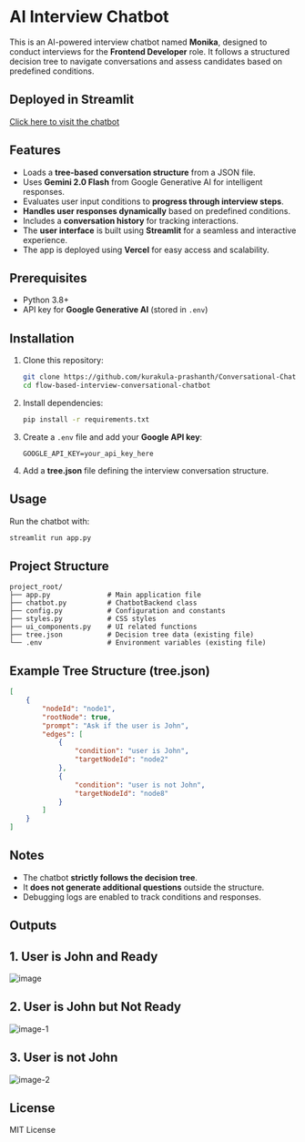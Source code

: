 # AI Interview Chatbot

This is an AI-powered interview chatbot named **Monika**, designed to conduct interviews for the **Frontend Developer** role. It follows a structured decision tree to navigate conversations and assess candidates based on predefined conditions.

## Deployed in Streamlit
[Click here to visit the chatbot](https://conversational-chatbot-with-flow-based-interview-x6kkcbguh8kb7.streamlit.app/)


## Features
- Loads a **tree-based conversation structure** from a JSON file.
- Uses **Gemini 2.0 Flash** from Google Generative AI for intelligent responses.
- Evaluates user input conditions to **progress through interview steps**.
- **Handles user responses dynamically** based on predefined conditions.
- Includes a **conversation history** for tracking interactions.
- The **user interface** is built using **Streamlit** for a seamless and interactive experience.
- The app is deployed using **Vercel** for easy access and scalability.

## Prerequisites
- Python 3.8+
- API key for **Google Generative AI** (stored in `.env`)

## Installation
1. Clone this repository:
   ```bash
   git clone https://github.com/kurakula-prashanth/Conversational-Chatbot-with-Flow-Based-Interview.git
   cd flow-based-interview-conversational-chatbot
   ```
2. Install dependencies:
   ```bash
   pip install -r requirements.txt
   ```
3. Create a `.env` file and add your **Google API key**:
   ```
   GOOGLE_API_KEY=your_api_key_here
   ```
4. Add a **tree.json** file defining the interview conversation structure.

## Usage
Run the chatbot with:
```bash
streamlit run app.py
```

## Project Structure
```
project_root/
├── app.py              # Main application file
├── chatbot.py          # ChatbotBackend class
├── config.py           # Configuration and constants
├── styles.py           # CSS styles
├── ui_components.py    # UI related functions
├── tree.json           # Decision tree data (existing file)
└── .env                # Environment variables (existing file)
```

## Example Tree Structure (tree.json)
```json
[
    {
        "nodeId": "node1",
        "rootNode": true,
        "prompt": "Ask if the user is John",
        "edges": [
            {
                "condition": "user is John",
                "targetNodeId": "node2"
            },
            {
                "condition": "user is not John",
                "targetNodeId": "node8"
            }
        ]
    }
]
```

## Notes
- The chatbot **strictly follows the decision tree**.
- It **does not generate additional questions** outside the structure.
- Debugging logs are enabled to track conditions and responses.

## Outputs

## 1. User is John and Ready
![image](https://github.com/user-attachments/assets/b9bce001-0e07-4998-8ddd-c77d1a21b401)

## 2. User is John but Not Ready
![image-1](https://github.com/user-attachments/assets/bead787d-d11b-4f66-a4eb-073f59ed5ba0)

## 3. User is not John
![image-2](https://github.com/user-attachments/assets/7fb15aa5-3a94-456e-a737-f05abe895688)

## License
MIT License

